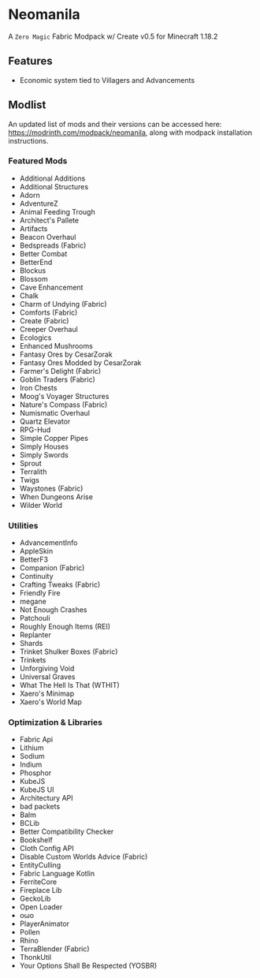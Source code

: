 # Neomanila

A `Zero Magic` Fabric Modpack w/ Create v0.5 for Minecraft 1.18.2

## Features
- Economic system tied to Villagers and Advancements

## Modlist
An updated list of mods and their versions can be accessed here: https://modrinth.com/modpack/neomanila, along with modpack installation instructions.

### Featured Mods
- Additional Additions
- Additional Structures
- Adorn
- AdventureZ
- Animal Feeding Trough
- Architect's Pallete
- Artifacts
- Beacon Overhaul
- Bedspreads (Fabric)
- Better Combat
- BetterEnd
- Blockus
- Blossom
- Cave Enhancement
- Chalk
- Charm of Undying (Fabric)
- Comforts (Fabric)
- Create (Fabric)
- Creeper Overhaul
- Ecologics
- Enhanced Mushrooms
- Fantasy Ores by CesarZorak
- Fantasy Ores Modded by CesarZorak
- Farmer's Delight (Fabric)
- Goblin Traders (Fabric)
- Iron Chests
- Moog's Voyager Structures
- Nature's Compass (Fabric)
- Numismatic Overhaul
- Quartz Elevator
- RPG-Hud
- Simple Copper Pipes
- Simply Houses
- Simply Swords
- Sprout
- Terralith
- Twigs
- Waystones (Fabric)
- When Dungeons Arise
- Wilder World

### Utilities
- AdvancementInfo
- AppleSkin
- BetterF3
- Companion (Fabric)
- Continuity
- Crafting Tweaks (Fabric)
- Friendly Fire
- megane
- Not Enough Crashes
- Patchouli
- Roughly Enough Items (REI)
- Replanter
- Shards
- Trinket Shulker Boxes (Fabric)
- Trinkets
- Unforgiving Void
- Universal Graves
- What The Hell Is That (WTHIT)
- Xaero's Minimap
- Xaero's World Map

### Optimization & Libraries
- Fabric Api
- Lithium
- Sodium
- Indium
- Phosphor
- KubeJS
- KubeJS UI
- Architectury API
- bad packets
- Balm
- BCLib
- Better Compatibility Checker
- Bookshelf
- Cloth Config API
- Disable Custom Worlds Advice (Fabric)
- EntityCulling
- Fabric Language Kotlin
- FerriteCore
- Fireplace Lib
- GeckoLib
- Open Loader
- oωo
- PlayerAnimator
- Pollen
- Rhino
- TerraBlender (Fabric)
- ThonkUtil
- Your Options Shall Be Respected (YOSBR)
